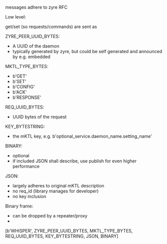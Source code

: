 messages adhere to zyre RFC


Low level:

get/set (so requests/commands) are sent as 

ZYRE_PEER_UUID_BYTES:
- A UUID of the daemon
- typically generated by zyre, but could be self generated and announced by e.g. embedded

MKTL_TYPE_BYTES:
- b'GET'
- b'SET'
- b'CONFIG'
- b'ACK'
- b'RESPONSE'


REQ_UUID_BYTES:
- UUID bytes of the request

KEY_BYTESTRING:
- the mKTL key, e.g. b'optional_service.daemon_name.setting_name'

BINARY:
- optional
- if included JSON shall describe, use publish for even higher performance


JSON:
- largely adheres to original mKTL description
- no req_id (library manages for developer)
- no key inclusion



Binary frame:
- can be dropped by a repeater/proxy
- 


[b'WHISPER', ZYRE_PEER_UUID_BYTES, MKTL_TYPE_BYTES, REQ_UUID_BYTES, KEY_BYTESTRING, JSON, BINARY]



